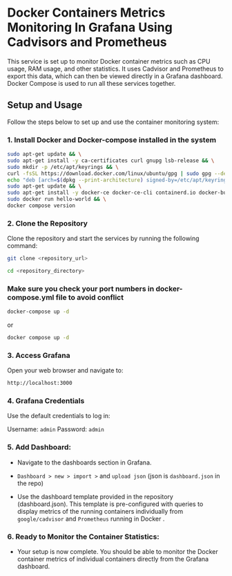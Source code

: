 # Docker Containers Metrics Monitoring In Grafana Using Cadvisors and Prometheus

This service is set up to monitor Docker container metrics such as CPU usage, RAM usage, and other statistics. It uses Cadvisor and Prometheus to export this data, which can then be viewed directly in a Grafana dashboard. Docker Compose is used to run all these services together.
## Setup and Usage

Follow the steps below to set up and use the container monitoring system:


### 1. Install Docker and Docker-compose installed in the system  
```bash
sudo apt-get update && \
sudo apt-get install -y ca-certificates curl gnupg lsb-release && \
sudo mkdir -p /etc/apt/keyrings && \
curl -fsSL https://download.docker.com/linux/ubuntu/gpg | sudo gpg --dearmor -o /etc/apt/keyrings/docker.gpg && \
echo "deb [arch=$(dpkg --print-architecture) signed-by=/etc/apt/keyrings/docker.gpg] https://download.docker.com/linux/ubuntu $(lsb_release -cs) stable" | sudo tee /etc/apt/sources.list.d/docker.list > /dev/null && \
sudo apt-get update && \
sudo apt-get install -y docker-ce docker-ce-cli containerd.io docker-buildx-plugin docker-compose-plugin && \
sudo docker run hello-world && \
docker compose version
```

### 2. Clone the Repository

Clone the repository and start the services by running the following command:

```bash
git clone <repository_url>
```
```bash
cd <repository_directory>
```
###  Make sure you check your port numbers in docker-compose.yml file to avoid conflict 
```bash
docker-compose up -d
```
or 
```bash
docker compose up -d
```

### 3. Access Grafana
Open your web browser and navigate to:
```bash
http://localhost:3000
```
### 4. Grafana Credentials
Use the default credentials to log in:

Username: `admin`
Password: `admin`

### 5. Add Dashboard:
* Navigate to the dashboards section in Grafana.
* `Dashboard > new > import >` and `upload json`    (json is `dashboard.json` in the repo)

* Use the dashboard template provided in the repository (dashboard.json). This template is pre-configured with queries to display metrics of the running containers individually from `google/cadvisor` and `Prometheus` running in Docker .

### 6. Ready to Monitor the Container Statistics:
* Your setup is now complete. You should be able to monitor the Docker container metrics of individual containers directly from the Grafana dashboard.
